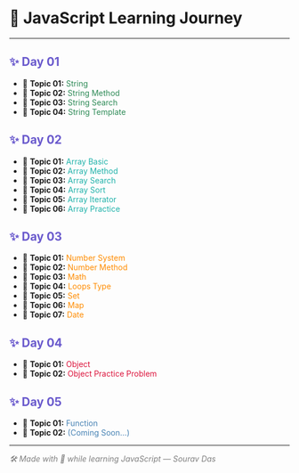 <h1>📘 JavaScript Learning Journey</h1>

<hr>

<h2 style="color:#6A5ACD;">✨ <b>Day 01</b></h2>
<ul>
  <li>📌 <b>Topic 01:</b> <span style="color:#2E8B57;">String</span></li>
  <li>📌 <b>Topic 02:</b> <span style="color:#2E8B57;">String Method</span></li>
  <li>📌 <b>Topic 03:</b> <span style="color:#2E8B57;">String Search</span></li>
  <li>📌 <b>Topic 04:</b> <span style="color:#2E8B57;">String Template</span></li>
</ul>

<h2 style="color:#6A5ACD;">✨ <b>Day 02</b></h2>
<ul>
  <li>📌 <b>Topic 01:</b> <span style="color:#20B2AA;">Array Basic</span></li>
  <li>📌 <b>Topic 02:</b> <span style="color:#20B2AA;">Array Method</span></li>
  <li>📌 <b>Topic 03:</b> <span style="color:#20B2AA;">Array Search</span></li>
  <li>📌 <b>Topic 04:</b> <span style="color:#20B2AA;">Array Sort</span></li>
  <li>📌 <b>Topic 05:</b> <span style="color:#20B2AA;">Array Iterator</span></li>
  <li>📌 <b>Topic 06:</b> <span style="color:#20B2AA;">Array Practice</span></li>
</ul>

<h2 style="color:#6A5ACD;">✨ <b>Day 03</b></h2>
<ul>
  <li>📌 <b>Topic 01:</b> <span style="color:#FF8C00;">Number System</span></li>
  <li>📌 <b>Topic 02:</b> <span style="color:#FF8C00;">Number Method</span></li>
  <li>📌 <b>Topic 03:</b> <span style="color:#FF8C00;">Math</span></li>
  <li>📌 <b>Topic 04:</b> <span style="color:#FF8C00;">Loops Type</span></li>
  <li>📌 <b>Topic 05:</b> <span style="color:#FF8C00;">Set</span></li>
  <li>📌 <b>Topic 06:</b> <span style="color:#FF8C00;">Map</span></li>
  <li>📌 <b>Topic 07:</b> <span style="color:#FF8C00;">Date</span></li>
</ul>

<h2 style="color:#6A5ACD;">✨ <b>Day 04</b></h2>
<ul>
  <li>📌 <b>Topic 01:</b> <span style="color:#DC143C;">Object</span></li>
  <li>📌 <b>Topic 02:</b> <span style="color:#DC143C;">Object Practice Problem</span></li>
</ul>

<h2 style="color:#6A5ACD;">✨ <b>Day 05</b></h2>
<ul>
  <li>📌 <b>Topic 01:</b> <span style="color:#4682B4;">Function</span></li>
  <li>📌 <b>Topic 02:</b> <span style="color:#4682B4;">(Coming Soon...)</span></li>
</ul>

<hr>
<p style="font-style: italic; color: gray;">🛠️ Made with 💛 while learning JavaScript — Sourav Das</p>
